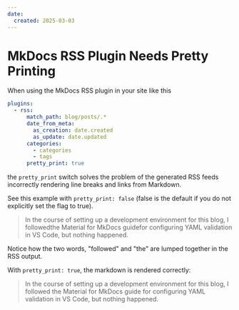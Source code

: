 ```yaml
---
date:
  created: 2025-03-03
---
```


# MkDocs RSS Plugin Needs Pretty Printing

When using the MkDocs RSS plugin in your site like this

``` yaml
plugins:
  - rss:
      match_path: blog/posts/.*
      date_from_meta:
        as_creation: date.created
        as_update: date.updated
      categories:
        - categories
        - tags
      pretty_print: true
```

the `pretty_print` switch solves the problem of the generated RSS feeds
incorrectly rendering line breaks and links from Markdown.

See this example with `pretty_print: false` (false is the default if you do not
explicitly set the flag to true).

> In the course of setting up a development environment for this blog, I
> followedthe Material for MkDocs guidefor configuring YAML validation in
> VS Code, but nothing happened.

Notice how the two words, "followed" and "the" are lumped together in the RSS
output.

With `pretty_print: true`, the markdown is rendered correctly:

> In the course of setting up a development environment for this blog, I
> followed the Material for MkDocs guide for configuring YAML validation in
> VS Code, but nothing happened.
